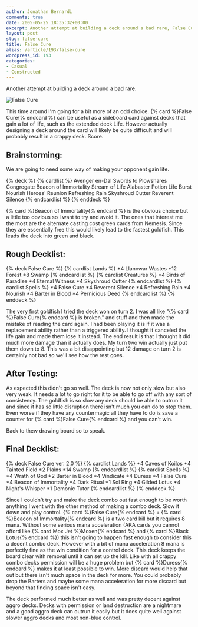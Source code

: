 ```yaml
---
author: Jonathan Bernardi
comments: true
date: 2005-05-25 18:35:32+00:00
excerpt: Another attempt at building a deck around a bad rare, False Cure.
layout: post
slug: false-cure
title: False Cure
alias: /article/193/false-cure
wordpress_id: 193
categories:
- Casual
- Constructed
---
```


Another attempt at building a deck around a bad rare.

![False Cure](http://www.wizards.com/global/images/magic/onslaught/false_cure.jpg)

This time around I'm going for a bit more of an odd choice. {% card %}False Cure{% endcard %} can be useful as a sideboard card against decks that gain a lot of life, such as the extended deck Life.  However actually designing a deck around the card will likely be quite difficult and will probably result in a crappy deck.  Score.
<!--more-->


## Brainstorming:


We are going to need some way of making your opponent gain life.

{% deck %}
{% cardlist %}
Avenger en-Dal
Swords to Plowshares
Congregate
Beacon of Immortality
Stream of Life
Alabaster Potion
Life Burst
Nourish
Heroes' Reunion
Refreshing Rain
Skyshroud Cutter
Reverent Silence
{% endcardlist %}
{% enddeck %}

{% card %}Beacon of Immortality{% endcard %} is the obvious choice but a little too obvious so I want to try and avoid it.  The ones that interest me the most are the alternate casting cost green cards from Nemesis.  Since they are essentially free this would likely lead to the fastest goldfish.  This leads the deck into green and black.



## Rough Decklist:



{% deck False Cure %}
{% cardlist Lands %}
*4 Llanowar Wastes
*12 Forest
*8 Swamp
{% endcardlist %}
{% cardlist Creatures %}
*4 Birds of Paradise
*4 Eternal Witness
*4 Skyshroud Cutter
{% endcardlist %}
{% cardlist Spells %}
*4 False Cure
*4 Reverent Silence
*4 Refreshing Rain
*4 Nourish
*4 Barter in Blood
*4 Pernicious Deed
{% endcardlist %}
{% enddeck %}

The very first goldfish I tried the deck won on turn 2.  I was all like "{% card %}False Cure{% endcard %} is broken." and stuff and then made the mistake of reading the card again.  I had been playing it is if it was a replacement ability rather than a triggered ability.  I thought it canceled the life gain and made them lose it instead.  The end result is that I thought it did much more damage than it actually does.  My turn two win actually just put them down to 8.  This was a bit disappointing but 12 damage on turn 2 is certainly not bad so we'll see how the rest goes.



## After Testing:



As expected this didn't go so well.  The deck is now not only slow but also very weak.  It needs a lot to go right for it to be able to go off with any sort of consistency.  The goldfish is so slow any deck should be able to outrun it and since it has so little disruption there isn't much you can do to stop them.  Even worse if they have any countermagic all they have to do is save a counter for {% card %}False Cure{% endcard %} and you can't win.

Back to thew drawing board so to speak.



## Final Decklist:



{% deck False Cure ver. 2.0 %}
{% cardlist Lands %}
*4 Caves of Koilos
*4 Tainted Field
*2 Plains
*14 Swamp
{% endcardlist %}
{% cardlist Spells %}
*4 Wrath of God
*2 Barter in Blood
*4 Vindicate
*4 Duress
*4 False Cure
*4 Beacon of Immortality
*4 Dark Ritual
*1 Sol Ring
*4 Gilded Lotus
*4 Night's Whisper
*1 Demonic Tutor
{% endcardlist %}
{% enddeck %}

Since I couldn't try and make the deck combo out fast enough to be worth anything I went with the other method of making a combo deck.  Slow it down and play control.  {% card %}False Cure{% endcard %} + {% card %}Beacon of Immortality{% endcard %} is a two card kill but it requires 8 mana.  Without some serious mana acceleration (AKA cards you cannot afford like {% card Mox Jet %}Moxen{% endcard %} and {% card %}Black Lotus{% endcard %}) this isn't going to happen fast enough to consider this a decent combo deck.  However with a bit of mana acceleration 8 mana is perfectly fine as the win condition for a control deck.  This deck keeps the board clear with removal until it can set up the kill.  Like with all crappy combo decks permission will be a huge problem but {% card %}Duress{% endcard %} makes it at least possible to win.  More discard would help that out but there isn't much space in the deck for more.  You could probably drop the Barters and maybe some mana acceleration for more discard but beyond that finding space isn't easy.

The deck performed much better as well and was pretty decent against aggro decks.  Decks with permission or land destruction are a nightmare and a good aggro deck can outrun it easily but it does quite well against slower aggro decks and most non-blue control.
